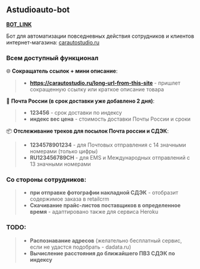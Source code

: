 ## Astudioauto-bot

**[BOT_LINK](]https://t.me/astudio_work_bot)**

Бот для автоматизации повседневных действия сотрудников и клиентов интернет-магазина: 
[carautostudio.ru](https://carautostudio.ru)

### Всем доступный функционал

🌐 **Сокращатель ссылок + мини описание**:
> - **https://carautostudio.ru/long-url-from-this-site** - пришлет сокращенную ссылку или краткое описание товара

📮 **Почта России (в срок доставки уже добавлено 2 дня)**:
> - **123456** - срок доставки по индексу
> - **индекс вес цена** - стоимость доставки Почты России и сроки

📦 **Отслеживание треков для посылок Почта россии и СДЭК**:
> - **1234578901234** - для Почтовых отправления с 14 значными номерами (только цифры)
> - **RU123456789CH** - для EMS и Международных отправлений c 13 значными номерами



### Со стороны сотрудников:

> - **при отправке фотографии накладной СДЭК** - отобразит содержимое заказа в retailcrm
> - **Скачивание прайс-листов поставщиков в определенное время** - адаптировано также для сервиса Heroku



### TODO:

> - **Распознавание адресов** (желательно бесплатный сервис, если не удастся подобрать - dadata.ru)
> - **Вычисление расстояния до ближайшего ПВЗ СДЭК по индексу**

